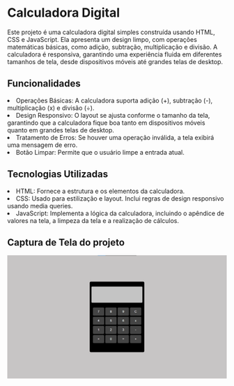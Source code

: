# Calculadora Digital
Este projeto é uma calculadora digital simples construída usando HTML, CSS e JavaScript. Ela apresenta um design limpo, com operações matemáticas básicas, como adição, subtração, multiplicação e divisão. A calculadora é responsiva, garantindo uma experiência fluida em diferentes tamanhos de tela, desde dispositivos móveis até grandes telas de desktop.

## Funcionalidades
<li>Operações Básicas: A calculadora suporta adição (+), subtração (-), multiplicação (x) e divisão (÷).
<li>Design Responsivo: O layout se ajusta conforme o tamanho da tela, garantindo que a calculadora fique boa tanto em dispositivos móveis quanto em grandes telas de desktop.
<li>Tratamento de Erros: Se houver uma operação inválida, a tela exibirá uma mensagem de erro.
<li>Botão Limpar: Permite que o usuário limpe a entrada atual.

## Tecnologias Utilizadas
<li>HTML: Fornece a estrutura e os elementos da calculadora.
<li>CSS: Usado para estilização e layout. Inclui regras de design responsivo usando media queries.
<li>JavaScript: Implementa a lógica da calculadora, incluindo o apêndice de valores na tela, a limpeza da tela e a realização de cálculos.

## Captura de Tela do projeto

<img src="assets/image.png" alt="calculator">
